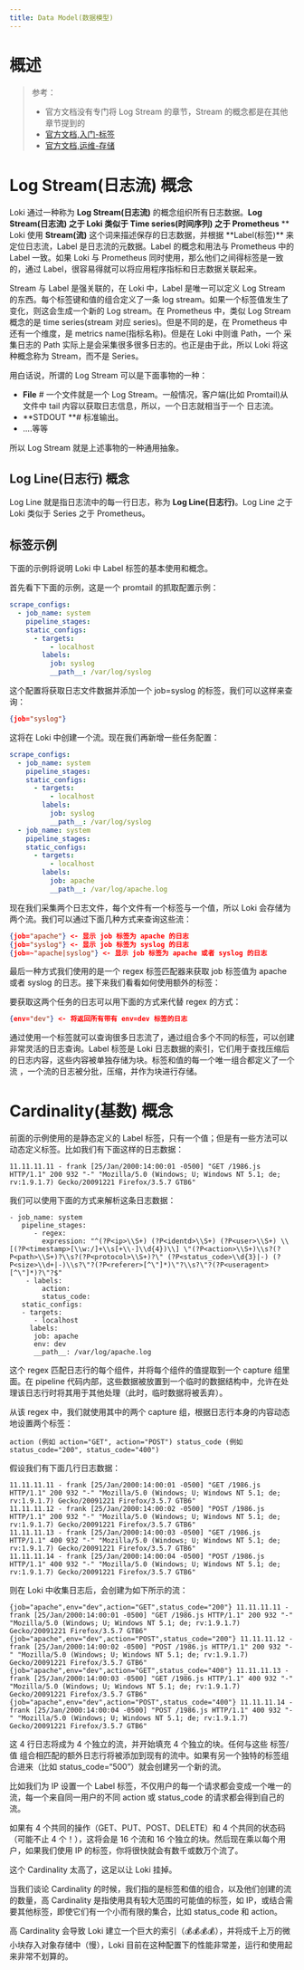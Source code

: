 ```yaml
---
title: Data Model(数据模型)
---
```


# 概述

> 参考：
> - 官方文档没有专门将 Log Stream 的章节，Stream 的概念都是在其他章节提到的
> - [官方文档,入门-标签](https://grafana.com/docs/loki/latest/getting-started/labels/)
> - [官方文档,运维-存储](https://grafana.com/docs/loki/latest/operations/storage/)

# Log Stream(日志流) 概念

Loki 通过一种称为 **Log Stream(日志流)** 的概念组织所有日志数据。**Log Stream(日志流) 之于 Loki 类似于 Time series(时间序列) 之于 Prometheus**
**
Loki 使用 **Stream(流)** 这个词来描述保存的日志数据，并根据 **Label(标签)\*\* 来定位日志流，Label 是日志流的元数据。Label 的概念和用法与 Prometheus 中的 Label 一致。如果 Loki 与 Prometheus 同时使用，那么他们之间得标签是一致的，通过 Label，很容易得就可以将应用程序指标和日志数据关联起来。

Stream 与 Label 是强关联的，在 Loki 中，Label 是唯一可以定义 Log Stream 的东西。每个标签键和值的组合定义了一条 log stream。如果一个标签值发生了变化，则这会生成一个新的 Log stream。在 Prometheus 中，类似 Log Stream 概念的是 time series(stream 对应 series)。但是不同的是，在 Prometheus 中还有一个维度，是 metrics name(指标名称)。但是在 Loki 中则谁 Path，一个 采集日志的 Path 实际上是会采集很多很多日志的。也正是由于此，所以 Loki 将这种概念称为 Stream，而不是 Series。

用白话说，所谓的 Log Stream 可以是下面事物的一种：

- **File** # 一个文件就是一个 Log Stream。一般情况，客户端(比如 Promtail)从文件中 tail 内容以获取日志信息，所以，一个日志就相当于一个 日志流。
- **STDOUT **# 标准输出。
- ....等等

所以 Log Stream 就是上述事物的一种通用抽象。

## Log Line(日志行) 概念

Log Line 就是指日志流中的每一行日志，称为 **Log Line(日志行)**。Log Line 之于 Loki 类似于 Series 之于 Prometheus。

## 标签示例

下面的示例将说明 Loki 中 Label 标签的基本使用和概念。

首先看下下面的示例，这是一个 promtail 的抓取配置示例：

```yaml
scrape_configs:
  - job_name: system
    pipeline_stages:
    static_configs:
      - targets:
          - localhost
        labels:
          job: syslog
          __path__: /var/log/syslog
```

这个配置将获取日志文件数据并添加一个 job=syslog 的标签，我们可以这样来查询：

```json
{job="syslog"}
```

这将在 Loki 中创建一个流。现在我们再新增一些任务配置：

```yaml
scrape_configs:
  - job_name: system
    pipeline_stages:
    static_configs:
      - targets:
          - localhost
        labels:
          job: syslog
          __path__: /var/log/syslog
  - job_name: system
    pipeline_stages:
    static_configs:
      - targets:
          - localhost
        labels:
          job: apache
          __path__: /var/log/apache.log
```

现在我们采集两个日志文件，每个文件有一个标签与一个值，所以 Loki 会存储为两个流。我们可以通过下面几种方式来查询这些流：

```json
{job="apache"} <- 显示 job 标签为 apache 的日志
{job="syslog"} <- 显示 job 标签为 syslog 的日志
{job=~"apache|syslog"} <- 显示 job 标签为 apache 或者 syslog 的日志
```

最后一种方式我们使用的是一个 regex 标签匹配器来获取 job 标签值为 apache 或者 syslog 的日志。接下来我们看看如何使用额外的标签：

要获取这两个任务的日志可以用下面的方式来代替 regex 的方式：

```json
{env="dev"} <- 将返回所有带有 env=dev 标签的日志
```

通过使用一个标签就可以查询很多日志流了，通过组合多个不同的标签，可以创建非常灵活的日志查询。Label 标签是 Loki 日志数据的索引，它们用于查找压缩后的日志内容，这些内容被单独存储为块。标签和值的每一个唯一组合都定义了一个流 ，一个流的日志被分批，压缩，并作为块进行存储。

# Cardinality(基数) 概念

前面的示例使用的是静态定义的 Label 标签，只有一个值；但是有一些方法可以动态定义标签。比如我们有下面这样的日志数据：

    11.11.11.11 - frank [25/Jan/2000:14:00:01 -0500] "GET /1986.js HTTP/1.1" 200 932 "-" "Mozilla/5.0 (Windows; U; Windows NT 5.1; de; rv:1.9.1.7) Gecko/20091221 Firefox/3.5.7 GTB6"

我们可以使用下面的方式来解析这条日志数据：

    - job_name: system
       pipeline_stages:
          - regex:
            expression: "^(?P<ip>\\S+) (?P<identd>\\S+) (?P<user>\\S+) \\[(?P<timestamp>[\\w:/]+\\s[+\\-]\\d{4})\\] \"(?P<action>\\S+)\\s?(?P<path>\\S+)?\\s?(?P<protocol>\\S+)?\" (?P<status_code>\\d{3}|-) (?P<size>\\d+|-)\\s?\"?(?P<referer>[^\"]*)\"?\\s?\"?(?P<useragent>[^\"]*)?\"?$"
        - labels:
            action:
            status_code:
       static_configs:
       - targets:
          - localhost
         labels:
          job: apache
          env: dev
          __path__: /var/log/apache.log

这个 regex 匹配日志行的每个组件，并将每个组件的值提取到一个 capture 组里面。在 pipeline 代码内部，这些数据被放置到一个临时的数据结构中，允许在处理该日志行时将其用于其他处理（此时，临时数据将被丢弃）。

从该 regex 中，我们就使用其中的两个 capture 组，根据日志行本身的内容动态地设置两个标签：

    action (例如 action="GET", action="POST") status_code (例如 status_code="200", status_code="400")

假设我们有下面几行日志数据：

    11.11.11.11 - frank [25/Jan/2000:14:00:01 -0500] "GET /1986.js HTTP/1.1" 200 932 "-" "Mozilla/5.0 (Windows; U; Windows NT 5.1; de; rv:1.9.1.7) Gecko/20091221 Firefox/3.5.7 GTB6"
    11.11.11.12 - frank [25/Jan/2000:14:00:02 -0500] "POST /1986.js HTTP/1.1" 200 932 "-" "Mozilla/5.0 (Windows; U; Windows NT 5.1; de; rv:1.9.1.7) Gecko/20091221 Firefox/3.5.7 GTB6"
    11.11.11.13 - frank [25/Jan/2000:14:00:03 -0500] "GET /1986.js HTTP/1.1" 400 932 "-" "Mozilla/5.0 (Windows; U; Windows NT 5.1; de; rv:1.9.1.7) Gecko/20091221 Firefox/3.5.7 GTB6"
    11.11.11.14 - frank [25/Jan/2000:14:00:04 -0500] "POST /1986.js HTTP/1.1" 400 932 "-" "Mozilla/5.0 (Windows; U; Windows NT 5.1; de; rv:1.9.1.7) Gecko/20091221 Firefox/3.5.7 GTB6"

则在 Loki 中收集日志后，会创建为如下所示的流：

    {job="apache",env="dev",action="GET",status_code="200"} 11.11.11.11 - frank [25/Jan/2000:14:00:01 -0500] "GET /1986.js HTTP/1.1" 200 932 "-" "Mozilla/5.0 (Windows; U; Windows NT 5.1; de; rv:1.9.1.7) Gecko/20091221 Firefox/3.5.7 GTB6"
    {job="apache",env="dev",action="POST",status_code="200"} 11.11.11.12 - frank [25/Jan/2000:14:00:02 -0500] "POST /1986.js HTTP/1.1" 200 932 "-" "Mozilla/5.0 (Windows; U; Windows NT 5.1; de; rv:1.9.1.7) Gecko/20091221 Firefox/3.5.7 GTB6"
    {job="apache",env="dev",action="GET",status_code="400"} 11.11.11.13 - frank [25/Jan/2000:14:00:03 -0500] "GET /1986.js HTTP/1.1" 400 932 "-" "Mozilla/5.0 (Windows; U; Windows NT 5.1; de; rv:1.9.1.7) Gecko/20091221 Firefox/3.5.7 GTB6"
    {job="apache",env="dev",action="POST",status_code="400"} 11.11.11.14 - frank [25/Jan/2000:14:00:04 -0500] "POST /1986.js HTTP/1.1" 400 932 "-" "Mozilla/5.0 (Windows; U; Windows NT 5.1; de; rv:1.9.1.7) Gecko/20091221 Firefox/3.5.7 GTB6"

这 4 行日志将成为 4 个独立的流，并开始填充 4 个独立的块。任何与这些 标签/值 组合相匹配的额外日志行将被添加到现有的流中。如果有另一个独特的标签组合进来（比如 status_code=“500”）就会创建另一个新的流。

比如我们为 IP 设置一个 Label 标签，不仅用户的每一个请求都会变成一个唯一的流，每一个来自同一用户的不同 action 或 status_code 的请求都会得到自己的流。

如果有 4 个共同的操作（GET、PUT、POST、DELETE）和 4 个共同的状态码（可能不止 4 个！），这将会是 16 个流和 16 个独立的块。然后现在乘以每个用户，如果我们使用 IP 的标签，你将很快就会有数千或数万个流了。

这个 Cardinality 太高了，这足以让 Loki 挂掉。

当我们谈论 Cardinality 的时候，我们指的是标签和值的组合，以及他们创建的流的数量，高 Cardinality 是指使用具有较大范围的可能值的标签，如 IP，或结合需要其他标签，即使它们有一个小而有限的集合，比如 status_code 和 action。

高 Cardinality 会导致 Loki 建立一个巨大的索引（💰💰💰💰），并将成千上万的微小块存入对象存储中（慢），Loki 目前在这种配置下的性能非常差，运行和使用起来非常不划算的。
